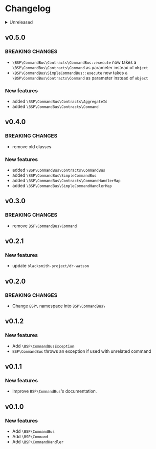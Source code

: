 # Changelog

<details>
<summary>Unreleased</summary>

### BREAKING CHANGES

### New features

### Bugfixes

</details>

## v0.5.0

### BREAKING CHANGES
- `\BSP\CommandBus\Contracts\CommandBus::execute` now takes a `\BSP\CommandBus\Contracts\Command` as parameter instead of `object`
- `\BSP\CommandBus\SimpleCommandBus::execute` now takes a `\BSP\CommandBus\Contracts\Command` as parameter instead of `object`

### New features
- added `\BSP\CommandBus\Contracts\AggregateId`
- added `\BSP\CommandBus\Contracts\Command`

## v0.4.0

### BREAKING CHANGES
- remove old classes

### New features
- added `\BSP\CommandBus\Contracts\CommandBus`
- added `\BSP\CommandBus\SimpleCommandBus`
- added `\BSP\CommandBus\Contracts\CommandHandlerMap`
- added `\BSP\CommandBus\SimpleCommandHandlerMap`

## v0.3.0

### BREAKING CHANGES

- remove `BSP\CommandBus\Command`

## v0.2.1

### New features

- update `blacksmith-project/dr-watson`

## v0.2.0

### BREAKING CHANGES

- Change `BSP\` namespace into `BSP\CommandBus\`

## v0.1.2

### New features

- Add `\BSP\CommandBusException`
- `BSP\CommandBus` throws an exception if used with unrelated command

## v0.1.1

### New features

- Improve `BSP\CommandBus`'s documentation.

## v0.1.0

### New features

- Add `\BSP\CommandBus`
- Add `\BSP\Command`
- Add `\BSP\CommandHandler`
